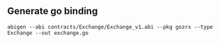 ## Generate go binding
`abigen --abi contracts/Exchange/Exchange_v1.abi --pkg gozrx --type Exchange --out exchange.go`
